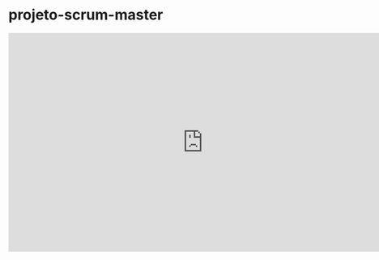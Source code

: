 # projeto-scrum-master
<iframe width="768" height="432" src="https://miro.com/app/live-embed/uXjVMcR_2jQ=/?moveToViewport=91,-430,4618,2113&embedId=992410774608" frameborder="0" scrolling="no" allow="fullscreen; clipboard-read; clipboard-write" 
